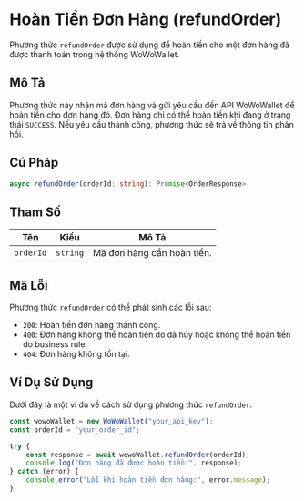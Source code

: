 
# Hoàn Tiền Đơn Hàng (refundOrder)

Phương thức `refundOrder` được sử dụng để hoàn tiền cho một đơn hàng đã được thanh toán trong hệ thống WoWoWallet.

## Mô Tả

Phương thức này nhận mã đơn hàng và gửi yêu cầu đến API WoWoWallet để hoàn tiền cho đơn hàng đó. Đơn hàng chỉ có thể hoàn tiền khi đang ở trạng thái `SUCCESS`. Nếu yêu cầu thành công, phương thức sẽ trả về thông tin phản hồi.

## Cú Pháp

```typescript
async refundOrder(orderId: string): Promise<OrderResponse>
```

## Tham Số

| Tên     | Kiểu   | Mô Tả                                         |
|---------|--------|-----------------------------------------------|
| `orderId` | `string` | Mã đơn hàng cần hoàn tiền.                   |

## Mã Lỗi

Phương thức `refundOrder` có thể phát sinh các lỗi sau:

- `200`: Hoàn tiền đơn hàng thành công.
- `400`: Đơn hàng không thể hoàn tiền do đã hủy hoặc không thể hoàn tiền do business rule.
- `404`: Đơn hàng không tồn tại.

## Ví Dụ Sử Dụng

Dưới đây là một ví dụ về cách sử dụng phương thức `refundOrder`:

```typescript
const wowoWallet = new WoWoWallet("your_api_key");
const orderId = "your_order_id";

try {
    const response = await wowoWallet.refundOrder(orderId);
    console.log("Đơn hàng đã được hoàn tiền:", response);
} catch (error) {
    console.error("Lỗi khi hoàn tiền đơn hàng:", error.message);
}
```